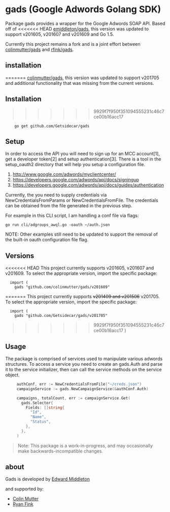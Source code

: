 # gads (Google Adwords Golang SDK)

Package gads provides a wrapper for the Google Adwords SOAP API.  Based off of
<<<<<<< HEAD
[emiddleton/gads](https://github.com/emiddleton/gads), this version
was updated to support v201605, v201607 and v201609 and Go 1.5.

Currently this project remains a fork and is a joint effort between
[colinmutter/gads](https://github.com/colinmutter/gads) and [rfink/gads](https://github.com/rfink/gads).


## installation
=======
[colinmutter/gads](https://github.com/colinmutter/gads), this version
was updated to support v201705 and additional functionality that was missing from 
the current versions.  

## Installation
>>>>>>> 9929f7f950f351094555231c46c7ce00b16acc17

~~~
	go get github.com/Getsidecar/gads
~~~

## Setup

In order to access the API you will need to sign up for an MCC
account[1], get a developer token[2] and setup authentication[3].
There is a tool in the setup_oauth2 directory that will help you
setup a configuration file.

1. http://www.google.com/adwords/myclientcenter/
2. https://developers.google.com/adwords/api/docs/signingup
3. https://developers.google.com/adwords/api/docs/guides/authentication

Currently, the you need to supply credentials via NewCredentialsFromParams
or NewCredentialsFromFile.  The credentials can be obtained from the file
generated in the previous step.

For example in this CLI script, I am handling a conf file via flags:

    go run cli/adgroups_awql.go -oauth ~/auth.json

NOTE: Other examples still need to be updated to support the removal of the built-in
oauth configuration file flag.

## Versions

<<<<<<< HEAD
This project currently supports v201605, v201607 and v201609.  To select
the appropriate version, import the specific package:

	  import (
	    gads "github.com/colinmutter/gads/v201609"
=======
This project currently supports ~~v201409 and v201506~~ v201705.  To select
the appropriate version, import the specific package:

	  import (
	    gads "github.com/Getsidecar/gads/v201705"
>>>>>>> 9929f7f950f351094555231c46c7ce00b16acc17
	  )


## Usage

The package is comprised of services used to manipulate various
adwords structures.  To access a service you need to create an
gads.Auth and parse it to the service initializer, then can call
the service methods on the service object.

~~~ go
     authConf, err := NewCredentialsFromFile("~/creds.json")
     campaignService := gads.NewCampaignService(&authConf.Auth)

     campaigns, totalCount, err := campaignService.Get(
       gads.Selector{
         Fields: []string{
           "Id",
           "Name",
           "Status",
         },
       },
     )
~~~

> Note: This package is a work-in-progress, and may occasionally
> make backwards-incompatible changes.

## about

Gads is developed by [Edward Middleton](https://blog.vortorus.net/)

and supported by:
 - [Colin Mutter](http://github.com/colinmutter)
 - [Ryan Fink](http://github.com/rfink)
